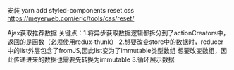 安装 yarn add styled-components
reset.css https://meyerweb.com/eric/tools/css/reset/

Ajax获取推荐数据
关键点：1.将异步获取数据逻辑都拆分到了actionCreators中，返回的是函数（必须使用redux-thunk）
2.想要改变store中的数据时，reducer中的list外层包含了fromJS,因此list变为了immutable类型数组
想要改变数组，因此传递进来的数据也需要先转换为immutable
3.循环展示数据